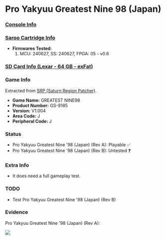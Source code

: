 # Pro Yakyuu Greatest Nine 98 (Japan)

### [Console Info](../../../../../Info/Consoles/VA13/README.md)

### [Saroo Cartridge Info](../../../../../Info/Cartridges/RetroGameParadiseStore/1.32F/README.md)

- <b>Firmwares Tested:</b>
  1. MCU: 240627, SS: 240627, FPGA: 05 - v0.6

### [SD Card Info (Lexar - 64 GB - exFat)](../../../../../Info/SdCards/Lexar/64GB/exfat/README.md)

### Game Info

Extracted from [SRP (Saturn Region Patcher)](https://segaxtreme.net/resources/saturn-region-patcher.81/download).

- <b>Game Name:</b> GREATEST NINE98
- <b>Product Number:</b> GS-9185
- <b>Version:</b> V1.004
- <b>Area Code:</b> J
- <b>Peripheral Code:</b> J

### Status

- Pro Yakyuu Greatest Nine '98 (Japan) (Rev A): Playable :white_check_mark:
- Pro Yakyuu Greatest Nine '98 (Japan) (Rev B): Untested :question:

### Extra Info

- It does need a full gameplay test.

### TODO

- Test Pro Yakyuu Greatest Nine '98 (Japan) (Rev B)

### Evidence

Pro Yakyuu Greatest Nine '98 (Japan) (Rev A):

[![](https://img.youtube.com/vi/o9uTqoLbaPM/0.jpg)](https://www.youtube.com/watch?v=o9uTqoLbaPM)
